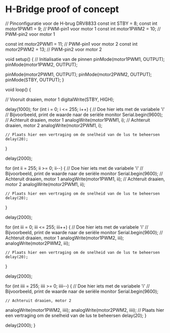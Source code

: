 # H-Bridge proof of concept

// Pinconfiguratie voor de H-brug DRV8833
const int STBY = 8;
const int motor1PWM1 = 9;  // PWM-pin1 voor motor 1
const int motor1PWM2 = 10; // PWM-pin2 voor motor 1


const int motor2PWM1 = 11;  // PWM-pin1 voor motor 2
const int motor2PWM2 = 13; // PWM-pin2 voor motor 2

void setup() {
  // Initialisatie van de pinnen
  pinMode(motor1PWM1, OUTPUT);
  pinMode(motor1PWM2, OUTPUT);

  pinMode(motor2PWM1, OUTPUT);
  pinMode(motor2PWM2, OUTPUT);
  pinMode(STBY, OUTPUT);
}

void loop() {
  
  // Vooruit draaien, motor 1
  digitalWrite(STBY, HIGH);


  delay(1000);
for (int i = 0; i <= 255; i++) {
    // Doe hier iets met de variabele 'i'
    // Bijvoorbeeld, print de waarde naar de seriële monitor
    Serial.begin(9600);
    // Achteruit draaien, motor 1
  analogWrite(motor1PWM1, i);
    // Achteruit draaien, motor 2
  analogWrite(motor2PWM1, i);

    // Plaats hier een vertraging om de snelheid van de lus te beheersen
    delay(20);
  }

  
  delay(2000);

  for (int ii = 255; ii >= 0; ii--) {
    // Doe hier iets met de variabele 'i'
    // Bijvoorbeeld, print de waarde naar de seriële monitor
    Serial.begin(9600);
    // Achteruit draaien, motor 1
  analogWrite(motor1PWM1, ii);
    // Achteruit draaien, motor 2
  analogWrite(motor2PWM1, ii);

    // Plaats hier een vertraging om de snelheid van de lus te beheersen
    delay(20);
  }

  
  delay(2000);

  for (int iii = 0; iii <= 255; iii++) {
    // Doe hier iets met de variabele 'i'
    // Bijvoorbeeld, print de waarde naar de seriële monitor
    Serial.begin(9600);
    // Achteruit draaien, motor 1
  analogWrite(motor1PWM2, iii);
  analogWrite(motor2PWM2, iii);

    // Plaats hier een vertraging om de snelheid van de lus te beheersen
    delay(20);
  }

  
  delay(2000);

  for (int iiii = 255; iiii >= 0; iiii--) {
    // Doe hier iets met de variabele 'i'
    // Bijvoorbeeld, print de waarde naar de seriële monitor
    Serial.begin(9600);

    // Achteruit draaien, motor 2
  analogWrite(motor1PWM2, iiii);
  analogWrite(motor2PWM2, iiii);
    // Plaats hier een vertraging om de snelheid van de lus te beheersen
    delay(20);
  }

  
  delay(2000);
}
